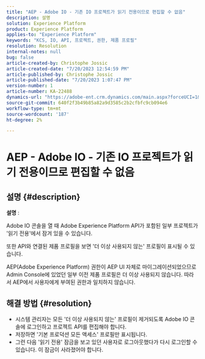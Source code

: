 ```yaml
---
title: "AEP - Adobe IO - 기존 IO 프로젝트가 읽기 전용이므로 편집할 수 없음"
description: 설명
solution: Experience Platform
product: Experience Platform
applies-to: "Experience Platform"
keywords: "KCS, IO, API, 프로젝트, 권한, 제품 프로필"
resolution: Resolution
internal-notes: null
bug: false
article-created-by: Christophe Jossic
article-created-date: "7/20/2023 12:54:59 PM"
article-published-by: Christophe Jossic
article-published-date: "7/20/2023 1:07:47 PM"
version-number: 1
article-number: KA-22488
dynamics-url: "https://adobe-ent.crm.dynamics.com/main.aspx?forceUCI=1&pagetype=entityrecord&etn=knowledgearticle&id=d3e4809b-fc26-ee11-9967-6045bd006704"
source-git-commit: 640f2f3b49b85a82a9d3585c2b2cfbfc9cb094e6
workflow-type: tm+mt
source-wordcount: '187'
ht-degree: 2%

---
```


# AEP - Adobe IO - 기존 IO 프로젝트가 읽기 전용이므로 편집할 수 없음

## 설명 {#description}


<b>설명</b> :

Adobe IO 콘솔을 열 때 Adobe Experience Platform API가 포함된 일부 프로젝트가 &#39;읽기 전용&#39;에서 잠겨 있을 수 있습니다.

또한 API와 연결된 제품 프로필을 보면 &#39;더 이상 사용되지 않는&#39; 프로필이 표시될 수 있습니다.

AEP(Adobe Experience Platform) 권한이 AEP UI 자체로 마이그레이션되었으므로 Admin Console에 있었던 일부 이전 제품 프로필은 더 이상 사용되지 않습니다. 따라서 AEP에서 사용자에게 부여된 권한과 일치하지 않습니다.


## 해결 방법 {#resolution}


- 시스템 관리자는 모든 &#39;더 이상 사용되지 않는&#39; 프로필이 제거되도록 Adobe IO 콘솔에 로그인하고 프로젝트 API를 편집해야 합니다.
- 저장하면 &#39;기본 프로덕션 모든 액세스&#39; 프로필만 표시됩니다.
- 그런 다음 &#39;읽기 전용&#39; 잠금을 보고 있던 사용자로 로그아웃했다가 다시 로그인할 수 있습니다. 이 잠금이 사라졌어야 합니다.



